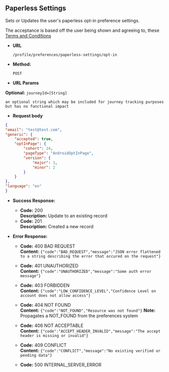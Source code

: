 Paperless Settings
----
  Sets or Updates the user's paperless opt-in preference settings.

  The acceptance is based off the user being shown and agreeing to, these [Terms and Conditions](https://www.tax.service.gov.uk/information/terms#secure)

* **URL**

  `/profile/preferences/paperless-settings/opt-in`

* **Method:**

  `POST`

*  **URL Params**

  **Optional:**
   `journeyId=[String]`

    an optional string which may be included for journey tracking purposes but has no functional impact

*  **Request body**

```json
{ 
"email": "test@test.com",
"generic": { 
    "accepted": true,
    "optInPage": { 
        "cohort": 24,
        "pageType": "AndroidOptInPage", 
        "version": { 
            "major": 1, 
            "minor": 2 
        } 
    }
},
"language": "en" 
}
```

* **Success Response:**

  * **Code:** 200 <br />
    **Description:** Update to an existing record
  * **Code:** 201 <br />
    **Description:** Created a new record

* **Error Response:**

  * **Code:** 400 BAD REQUEST<br />
    **Content:** `{"code":"BAD_REQUEST","message":"JSON error flattened to a string describing the error that occured on the request"}`

  * **Code:** 401 UNAUTHORIZED <br />
    **Content:** `{"code":"UNAUTHORIZED","message":"Some auth error message"}`

  * **Code:** 403 FORBIDDEN <br />
    **Content:** `{"code":"LOW_CONFIDENCE_LEVEL","Confidence Level on account does not allow access"}`

  * **Code:** 404 NOT FOUND <br />
    **Content:** `{"code":"NOT_FOUND","Resource was not found"}`
    **Note:** Propagates a NOT_FOUND from the preferences system

  * **Code:** 406 NOT ACCEPTABLE <br />
    **Content:** `{"code":"ACCEPT_HEADER_INVALID","message":"The accept header is missing or invalid"}`
    
  * **Code:** 409 CONFLICT <br />
    **Content:** `{"code":"CONFLICT","message":"No existing verified or pending data"}`

  * **Code:** 500 INTERNAL_SERVER_ERROR <br />



